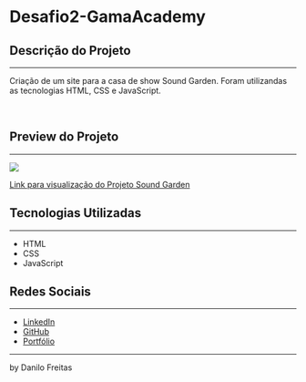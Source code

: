 # Desafio2-GamaAcademy

## Descrição do Projeto
---
<p>
    Criação de um site para a casa de show Sound Garden. Foram utilizandas as tecnologias HTML, CSS e JavaScript.<br>
</p> <br>


<p>

## Preview do Projeto
---
<img src="./img/soundGardens.gif">
<br>

<a href="https://danilojpfreitas.github.io/Desafio2-GamaAcademy/" target="_blank"> Link para visualização do Projeto Sound Garden</a>

## Tecnologias Utilizadas
---
<ul>
    <li>HTML</li>
    <li>CSS</li>
    <li>JavaScript</li>
</ul>

## Redes Sociais
---
<ul>
    <li><a href="https://linkedin.com/in/danilo-freitas-dev" target="_blank">LinkedIn</a></li>
    <li><a href="https://github.com/danilojpfreitas" target="_blank">GitHub</a></li>
    <li><a href="https://danilojpfreitas.github.io/MinhaPagina/" target="_blank">Portfólio</a></li>
</ul>

---

<scan>by Danilo Freitas</scan>

